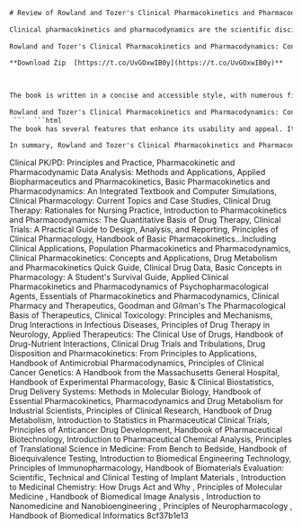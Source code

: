 ```html 
# Review of Rowland and Tozer's Clinical Pharmacokinetics and Pharmacodynamics: Concepts and Applications, Fifth Edition
 
Clinical pharmacokinetics and pharmacodynamics are the scientific disciplines that study how drugs affect the human body over time. They provide the quantitative basis for rational drug therapy, which aims to optimize the balance between efficacy and safety of medications. Understanding these concepts is essential for clinicians, pharmacists, researchers, and students who deal with drugs on a daily basis.
 
Rowland and Tozer's Clinical Pharmacokinetics and Pharmacodynamics: Concepts and Applications is a classic textbook that covers the fundamentals and applications of these fields in a clear and comprehensive manner. The fifth edition, published in 2020, has been updated with the latest clinical advances and reflects the current state of knowledge and practice. The book is divided into four parts: Part I introduces the basic principles of pharmacokinetics and pharmacodynamics; Part II covers the factors that influence drug disposition and response, such as age, disease, genetics, and drug interactions; Part III discusses the methods and tools for measuring and analyzing pharmacokinetic and pharmacodynamic data; and Part IV illustrates the clinical relevance of these concepts through case studies and examples.
 
**Download Zip  [https://t.co/UvGOxwIB0y](https://t.co/UvGOxwIB0y)**


 
The book is written in a concise and accessible style, with numerous figures, tables, equations, and examples to facilitate learning. The authors explain the underlying mechanisms and assumptions behind each concept, as well as their limitations and caveats. The book also provides practical guidance on how to apply these concepts to clinical situations, such as dose adjustment, therapeutic drug monitoring, drug development, and pharmacogenomics. The book is suitable for both beginners and advanced learners, as it offers a solid foundation as well as a critical appraisal of the current challenges and opportunities in the field.
 
Rowland and Tozer's Clinical Pharmacokinetics and Pharmacodynamics: Concepts and Applications is a valuable resource for anyone who wants to learn more about how drugs work in the human body. It is a comprehensive and authoritative reference that integrates theory and practice in a logical and coherent way. It is highly recommended for students, teachers, practitioners, and researchers who are interested in clinical pharmacology.
 ```  ```html 
The book has several features that enhance its usability and appeal. It includes learning objectives, key points, and review questions at the end of each chapter to help readers assess their understanding and retention of the material. It also provides online access to additional resources, such as animations, videos, quizzes, and case studies. The book is well-organized and easy to navigate, with cross-references, glossaries, and indexes to help readers find the information they need. The book is also aesthetically pleasing, with a colorful and modern design that enhances the readability and visual appeal of the content.
 
In summary, Rowland and Tozer's Clinical Pharmacokinetics and Pharmacodynamics: Concepts and Applications is an excellent textbook that covers the essential aspects of these important disciplines in a thorough and engaging way. It is a must-have for anyone who wants to master the science and art of rational drug therapy.
 ``` 
Clinical PK/PD: Principles and Practice,  Pharmacokinetic and Pharmacodynamic Data Analysis: Methods and Applications,  Applied Biopharmaceutics and Pharmacokinetics,  Basic Pharmacokinetics and Pharmacodynamics: An Integrated Textbook and Computer Simulations,  Clinical Pharmacology: Current Topics and Case Studies,  Clinical Drug Therapy: Rationales for Nursing Practice,  Introduction to Pharmacokinetics and Pharmacodynamics: The Quantitative Basis of Drug Therapy,  Clinical Trials: A Practical Guide to Design, Analysis, and Reporting,  Principles of Clinical Pharmacology,  Handbook of Basic Pharmacokinetics...Including Clinical Applications,  Population Pharmacokinetics and Pharmacodynamics,  Clinical Pharmacokinetics: Concepts and Applications,  Drug Metabolism and Pharmacokinetics Quick Guide,  Clinical Drug Data,  Basic Concepts in Pharmacology: A Student's Survival Guide,  Applied Clinical Pharmacokinetics and Pharmacodynamics of Psychopharmacological Agents,  Essentials of Pharmacokinetics and Pharmacodynamics,  Clinical Pharmacy and Therapeutics,  Goodman and Gilman's The Pharmacological Basis of Therapeutics,  Clinical Toxicology: Principles and Mechanisms,  Drug Interactions in Infectious Diseases,  Principles of Drug Therapy in Neurology,  Applied Therapeutics: The Clinical Use of Drugs,  Handbook of Drug-Nutrient Interactions,  Clinical Drug Trials and Tribulations,  Drug Disposition and Pharmacokinetics: From Principles to Applications,  Handbook of Antimicrobial Pharmacodynamics,  Principles of Clinical Cancer Genetics: A Handbook from the Massachusetts General Hospital,  Handbook of Experimental Pharmacology,  Basic & Clinical Biostatistics,  Drug Delivery Systems: Methods in Molecular Biology,  Handbook of Essential Pharmacokinetics, Pharmacodynamics and Drug Metabolism for Industrial Scientists,  Principles of Clinical Research,  Handbook of Drug Metabolism,  Introduction to Statistics in Pharmaceutical Clinical Trials,  Principles of Anticancer Drug Development,  Handbook of Pharmaceutical Biotechnology,  Introduction to Pharmaceutical Chemical Analysis,  Principles of Translational Science in Medicine: From Bench to Bedside,  Handbook of Bioequivalence Testing,  Introduction to Biomedical Engineering Technology,  Principles of Immunopharmacology,  Handbook of Biomaterials Evaluation: Scientific, Technical and Clinical Testing of Implant Materials ,  Introduction to Medicinal Chemistry: How Drugs Act and Why ,  Principles of Molecular Medicine ,  Handbook of Biomedical Image Analysis ,  Introduction to Nanomedicine and Nanobioengineering ,  Principles of Neuropharmacology ,  Handbook of Biomedical Informatics
 8cf37b1e13
 
